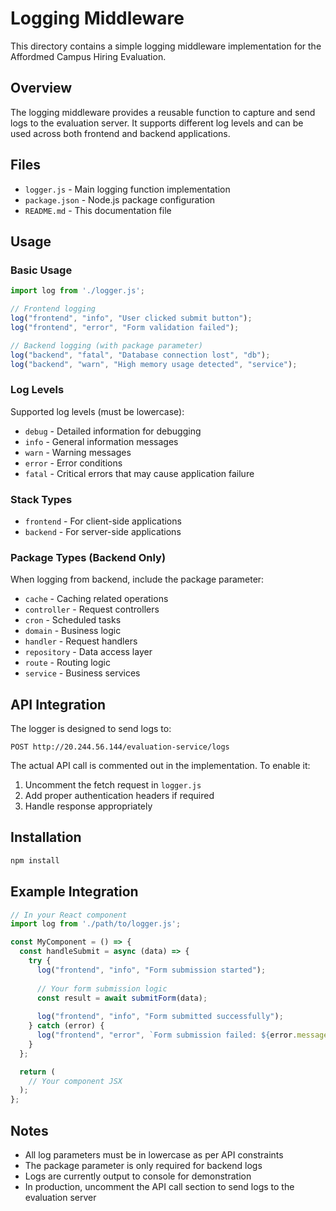 # Logging Middleware

This directory contains a simple logging middleware implementation for the Affordmed Campus Hiring Evaluation.

## Overview

The logging middleware provides a reusable function to capture and send logs to the evaluation server. It supports different log levels and can be used across both frontend and backend applications.

## Files

- `logger.js` - Main logging function implementation
- `package.json` - Node.js package configuration
- `README.md` - This documentation file

## Usage

### Basic Usage

```javascript
import log from './logger.js';

// Frontend logging
log("frontend", "info", "User clicked submit button");
log("frontend", "error", "Form validation failed");

// Backend logging (with package parameter)
log("backend", "fatal", "Database connection lost", "db");
log("backend", "warn", "High memory usage detected", "service");
```

### Log Levels

Supported log levels (must be lowercase):
- `debug` - Detailed information for debugging
- `info` - General information messages
- `warn` - Warning messages
- `error` - Error conditions
- `fatal` - Critical errors that may cause application failure

### Stack Types

- `frontend` - For client-side applications
- `backend` - For server-side applications

### Package Types (Backend Only)

When logging from backend, include the package parameter:
- `cache` - Caching related operations
- `controller` - Request controllers
- `cron` - Scheduled tasks
- `domain` - Business logic
- `handler` - Request handlers
- `repository` - Data access layer
- `route` - Routing logic
- `service` - Business services

## API Integration

The logger is designed to send logs to:
```
POST http://20.244.56.144/evaluation-service/logs
```

The actual API call is commented out in the implementation. To enable it:

1. Uncomment the fetch request in `logger.js`
2. Add proper authentication headers if required
3. Handle response appropriately

## Installation

```bash
npm install
```

## Example Integration

```javascript
// In your React component
import log from './path/to/logger.js';

const MyComponent = () => {
  const handleSubmit = async (data) => {
    try {
      log("frontend", "info", "Form submission started");
      
      // Your form submission logic
      const result = await submitForm(data);
      
      log("frontend", "info", "Form submitted successfully");
    } catch (error) {
      log("frontend", "error", `Form submission failed: ${error.message}`);
    }
  };

  return (
    // Your component JSX
  );
};
```

## Notes

- All log parameters must be in lowercase as per API constraints
- The package parameter is only required for backend logs
- Logs are currently output to console for demonstration
- In production, uncomment the API call section to send logs to the evaluation server

